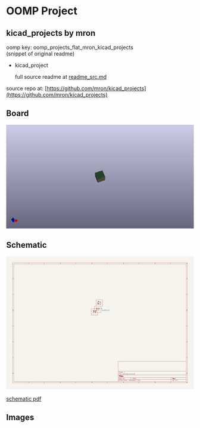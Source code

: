 # OOMP Project  
## kicad_projects  by mron  
  
oomp key: oomp_projects_flat_mron_kicad_projects  
(snippet of original readme)  
  
- kicad_project  
  
  full source readme at [readme_src.md](readme_src.md)  
  
source repo at: [https://github.com/mron/kicad_projects](https://github.com/mron/kicad_projects)  
## Board  
  
[![working_3d.png](working_3d_600.png)](working_3d.png)  
## Schematic  
  
[![working_schematic.png](working_schematic_600.png)](working_schematic.png)  
  
[schematic pdf](working_schematic.pdf)  
## Images  
